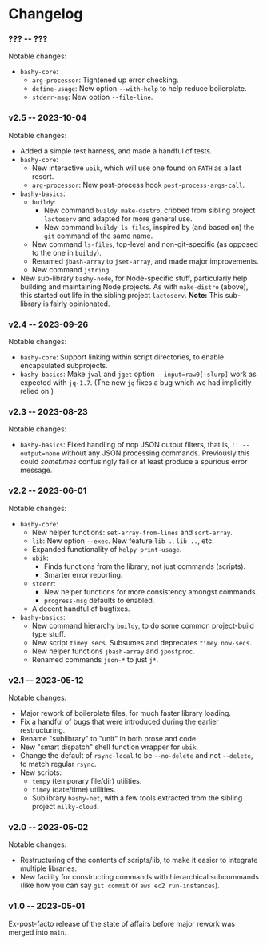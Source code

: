 Changelog
=========

### ??? -- ???

Notable changes:

* `bashy-core`:
  * `arg-processor`: Tightened up error checking.
  * `define-usage`: New option `--with-help` to help reduce boilerplate.
  * `stderr-msg`: New option `--file-line`.

### v2.5 -- 2023-10-04

Notable changes:

* Added a simple test harness, and made a handful of tests.
* `bashy-core`:
  * New interactive `ubik`, which will use one found on `PATH` as a last resort.
  * `arg-processor`: New post-process hook `post-process-args-call`.
* `bashy-basics`:
  * `buildy`:
    * New command `buildy make-distro`, cribbed from sibling project `lactoserv`
      and adapted for more general use.
    * New command `buildy ls-files`, inspired by (and based on) the `git`
      command of the same name.
  * New command `ls-files`, top-level and non-git-specific (as opposed to the
    one in `buildy`).
  * Renamed `jbash-array` to `jset-array`, and made major improvements.
  * New command `jstring`.
* New sub-library `bashy-node`, for Node-specific stuff, particularly help
  building and maintaining Node projects. As with `make-distro` (above), this
  started out life in the sibling project `lactoserv`. **Note:** This
  sub-library is fairly opinionated.

### v2.4 -- 2023-09-26

Notable changes:

* `bashy-core`: Support linking within script directories, to enable
  encapsulated subprojects.
* `bashy-basics`: Make `jval` and `jget` option `--input=raw0[:slurp]` work as
  expected with `jq-1.7`. (The new `jq` fixes a bug which we had implicitly
  relied on.)

### v2.3 -- 2023-08-23

Notable changes:

* `bashy-basics`: Fixed handling of nop JSON output filters, that is, `::
  --output=none` without any JSON processing commands. Previously this could
  _sometimes_ confusingly fail or at least produce a spurious error message.

### v2.2 -- 2023-06-01

Notable changes:

* `bashy-core`:
  * New helper functions: `set-array-from-lines` and `sort-array`.
  * `lib`: New option `--exec`. New feature `lib .`, `lib ..`, etc.
  * Expanded functionality of `helpy print-usage`.
  * `ubik`:
    * Finds functions from the library, not just commands (scripts).
    * Smarter error reporting.
  * `stderr`:
    * New helper functions for more consistency amongst commands.
    * `progress-msg` defaults to enabled.
  * A decent handful of bugfixes.
* `bashy-basics`:
  * New command hierarchy `buildy`, to do some common project-build type stuff.
  * New script `timey secs`. Subsumes and deprecates `timey now-secs`.
  * New helper functions `jbash-array` and `jpostproc`.
  * Renamed commands `json-*` to just `j*`.

### v2.1 -- 2023-05-12

Notable changes:

* Major rework of boilerplate files, for much faster library loading.
* Fix a handful of bugs that were introduced during the earlier restructuring.
* Rename "sublibrary" to "unit" in both prose and code.
* New "smart dispatch" shell function wrapper for `ubik`.
* Change the default of `rsync-local` to be `--no-delete` and not `--delete`,
  to match regular `rsync`.
* New scripts:
  * `tempy` (temporary file/dir) utilities.
  * `timey` (date/time) utilities.
  * Sublibrary `bashy-net`, with a few tools extracted from the sibling project
   `milky-cloud`.

### v2.0 -- 2023-05-02

Notable changes:

* Restructuring of the contents of scripts/lib, to make it easier to integrate
  multiple libraries.
* New facility for constructing commands with hierarchical subcommands (like how
  you can say `git commit` or `aws ec2 run-instances`).

### v1.0 -- 2023-05-01

Ex-post-facto release of the state of affairs before major rework was
merged into `main`.
